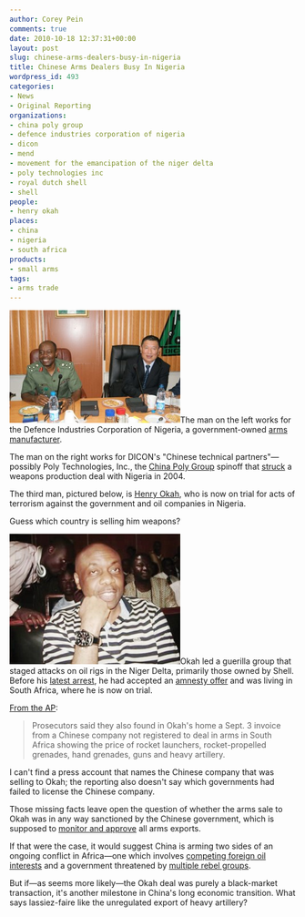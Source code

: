 ```yaml
---
author: Corey Pein
comments: true
date: 2010-10-18 12:37:31+00:00
layout: post
slug: chinese-arms-dealers-busy-in-nigeria
title: Chinese Arms Dealers Busy In Nigeria 
wordpress_id: 493
categories:
- News
- Original Reporting
organizations:
- china poly group
- defence industries corporation of nigeria
- dicon
- mend
- movement for the emancipation of the niger delta
- poly technologies inc
- royal dutch shell
- shell
people:
- henry okah
places:
- china
- nigeria
- south africa
products:
- small arms
tags:
- arms trade
---
```


[![](/images/2010/10/nigeria-dicon-chinese-technical-partners-300x198.jpg)](/images/2010/10/nigeria-dicon-chinese-technical-partners.jpg)The man on the left works for the Defence Industries Corporation of Nigeria, a government-owned [arms manufacturer](http://www.dicon.gov.ng/aboutus.html).

The man on the right works for DICON's "Chinese technical partners"— possibly Poly Technologies, Inc., the [China Poly Group](http://en.poly.com.cn/newEbiz1/EbizPortalFG/portal/html/index.html) spinoff that [struck](http://concernedafricascholars.org/african-security-research-project/?p=49) a weapons production deal with Nigeria in 2004.

The third man, pictured below, is [Henry Okah](http://www.time.com/time/world/article/0,8599,1809979,00.html), who is now on trial for acts of terrorism against the government and oil companies in Nigeria.

Guess which country is selling him weapons?

<!-- more -->

[![](/images/2010/10/henry-okah-nigeria-300x229.jpg)](/images/2010/10/henry-okah-nigeria.jpg)Okah led a guerilla group that staged attacks on oil rigs in the Niger Delta, primarily those owned by Shell. Before his [latest arrest](http://english.aljazeera.net/news/africa/2010/10/2010105115843516850.html), he had accepted an [amnesty offer](http://news.bbc.co.uk/1/hi/world/africa/8148535.stm) and was living in South Africa, where he is now on trial.

[From the AP](http://www.msnbc.msn.com/id/39672019):


> Prosecutors said they also found in Okah's home a Sept. 3 invoice from a Chinese company not registered to deal in arms in South Africa showing the price of rocket launchers, rocket-propelled grenades, hand grenades, guns and heavy artillery.


I can't find a press account that names the Chinese company that was selling to Okah; the reporting also doesn't say which governments had failed to license the Chinese company.

Those missing facts leave open the question of whether the arms sale to Okah was in any way sanctioned by the Chinese government, which is supposed to [monitor and approve](http://www.nti.org/db/china/conexcon.htm) all arms exports.

If that were the case, it would suggest China is arming two sides of an ongoing conflict in Africa—one which involves [competing foreign oil interests](http://www.afrik-news.com/article16239.html) and a government threatened by [multiple rebel groups](http://news.yahoo.com/s/ap/20101014/ap_on_re_af/af_nigeria_violence_10).

But if—as seems more likely—the Okah deal was purely a black-market transaction, it's another milestone in China's long economic transition. What says lassiez-faire like the unregulated export of heavy artillery?
